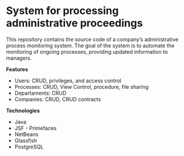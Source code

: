 # System for processing administrative proceedings

This repository contains the source code of a company’s administrative process monitoring system. The goal of the system is to automate the monitoring of ongoing processes, providing updated information to managers.


**Features**

* Users: CRUD, privileges, and access control
* Processes: CRUD, View Control, procedure, file sharing
* Departaments: CRUD
* Companies: CRUD, CRUD contracts

**Technologies**

* Java
* JSF - Primefaces
* NetBeans
* Glassfish
* PostgreSQL
